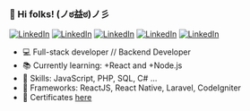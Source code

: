 ### 👋 Hi folks! (ノಠ益ಠ)ノ彡 


[![LinkedIn](https://img.shields.io/badge/-anatrone-blue?style=flat-square&logo=Linkedin&logoColor=white)](https://www.linkedin.com/in/anatrone/)
[![LinkedIn](https://img.shields.io/badge/-Gmail-red?style=flat-square&logo=Gmail&logoColor=white)](mailto:anatrone.gabriel@gmail.com)
[![LinkedIn](https://img.shields.io/badge/-Instagram-red?style=flat-square&logo=Instagram&logoColor=white)](https://www.instagram.com/anatrone/)
[![LinkedIn](https://img.shields.io/badge/-anatrone-black?style=flat-square&logo=Steam&logoColor=white)](https://steamcommunity.com/id/anatrone)
[![LinkedIn](https://img.shields.io/badge/-Twitch-purple?style=flat-square&logo=Twitch&logoColor=white)](https://www.twitch.tv/anatrone)


- :computer: Full-stack developer // Backend Developer
- :books: Currently learning: +React and +Node.js
- :rocket: Skills: JavaScript, PHP, SQL, C# ... 
- :wrench: Frameworks: ReactJS, React Native, Laravel, CodeIgniter
- :open_file_folder: Certificates [here](https://bit.ly/348Bi7r)

<!--
**anatrone/anatrone** is a ✨ _special_ ✨ repository because its `README.md` (this file) appears on your GitHub profile.

Here are some ideas to get you started:

- 🔭 I’m currently working on ...
- 🌱 I’m currently learning ...
- 👯 I’m looking to collaborate on ...
- 🤔 I’m looking for help with ...
- 💬 Ask me about ...
- 📫 How to reach me: ...
- 😄 Pronouns: ...
- ⚡ Fun fact: ...
-->
